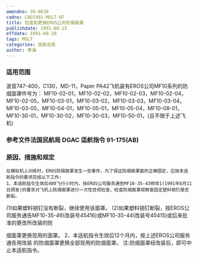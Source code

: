```yaml
---
amendno: 39-0630
cadno: CAD1991-MULT-07
title: 检查和更换EROS公司防烟面罩
publishdate: 1991-08-15
effdate: 1991-08-20
tags: MULT
categories: 民航总局
author: 李海
---
```


### 适用范围 
波音747-400，C130，MD-11，Paper  PA42飞机装有EROS公司MF10系列的防烟面罩件号为：
MF10-02-01，MF10-02-02，MF10-02-03，MF10-02-04，MF10-02-05，MF10-03-01，MF10-03-02，MF10-03-03，MF10-03-04，MF10-03-05，MF10-04-01，MF10-05-01，MF10-05-04，MF10-08-01，MF10-30-01，MF10-30-02，MF10-30-03，MF10-50-01。(且不限于上述飞机)

### 参考文件法国民航局 DGAC 适航指令 91-175(AB) 

### 原因、措施和规定 
    在模拟机上训练时，EROS防烟面罩发生一些事件，为了保证防烟面罩窗的正确固定，应按本适航指令的要求完成以下工作: 
    1、本适航指令生效后400飞行小时内，按EROS公司服务通告MF10-35-43修改1(1991年6月11日颁发)的要求对飞机上防烟面罩进行一次性目视检查，检查防烟面罩观察窗固定塑料销钉是否断裂。 
(1)如果塑料销钉没有断裂，继续使用该面罩。 
(2)如果塑料销钉断裂，按EROS公司服务通告MF10-35-46(改装号45416)或MF10-35-44(改装号45415)或后来批准的更改所改装的防
       
烟面罩更换现用的面罩。     2、本适航指令生效后12个月内，按上述EROS公司服务通告用改装
的防烟面罩更换全部现用的防烟面罩。 注:防烟面罩经改装后，即可中止本适航指令。
